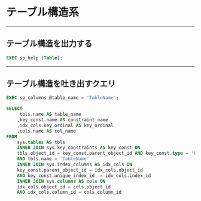 # テーブル構造系

---

## テーブル構造を出力する

``` sql
EXEC sp_help [Table];
```

---

## テーブル構造を吐き出すクエリ

``` sql <https://kojimanotech.com/2020/09/13/252/>
EXEC sp_columns @table_name = 'TableName';
```

``` sql <https://lightgauge.net/database/sqlserver/3697/>
SELECT
     tbls.name AS table_name
    ,key_const.name AS constraint_name
    ,idx_cols.key_ordinal AS key_ordinal
    ,cols.name AS col_name
FROM
    sys.tables AS tbls
    INNER JOIN sys.key_constraints AS key_const ON
    tbls.object_id = key_const.parent_object_id AND key_const.type = 'PK'
    AND tbls.name = 'TableName'
    INNER JOIN sys.index_columns AS idx_cols ON
    key_const.parent_object_id = idx_cols.object_id
    AND key_const.unique_index_id  = idx_cols.index_id
    INNER JOIN sys.columns AS cols ON
    idx_cols.object_id = cols.object_id
    AND idx_cols.column_id = cols.column_id
```
